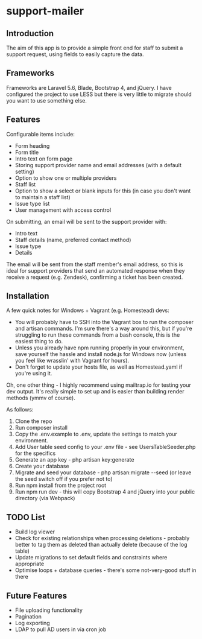 # support-mailer

## Introduction
The aim of this app is to provide a simple front end for staff to submit a support request, using fields to easily capture the data.

## Frameworks
Frameworks are Laravel 5.6, Blade, Bootstrap 4, and jQuery. I have configured the project to use LESS but there is very little to migrate should you want to use something else.

## Features
Configurable items include:
* Form heading
* Form title
* Intro text on form page
* Storing support provider name and email addresses (with a default setting)
* Option to show one or multiple providers
* Staff list
* Option to show a select or blank inputs for this (in case you don't want to maintain a staff list)
* Issue type list
* User management with access control

On submitting, an email will be sent to the support provider with:
* Intro text
* Staff details (name, preferred contact method)
* Issue type
* Details

The email will be sent from the staff member's email address, so this is ideal for support providers that send an automated response when they receive a request (e.g. Zendesk), confirming a ticket has been created.

## Installation
A few quick notes for Windows + Vagrant (e.g. Homestead) devs:
* You will probably have to SSH into the Vagrant box to run the composer and artisan commands. I'm sure there's a way around this, but if you're struggling to run these commands from a bash console, this is the easiest thing to do.
* Unless you already have npm running properly in your environment, save yourself the hassle and install node.js for Windows now (unless you feel like wrasslin' with Vagrant for hours).
* Don't forget to update your hosts file, as well as Homestead.yaml if you're using it.

Oh, one other thing - I highly recommend using mailtrap.io for testing your dev output. It's really simple to set up and is easier than building render methods (ymmv of course).

As follows:
1. Clone the repo
1. Run composer install
1. Copy the .env.example to .env, update the settings to match your environment.
1. Add User table seed config to your .env file - see UsersTableSeeder.php for the specifics
1. Generate an app key - php artisan key:generate
1. Create your database
1. Migrate and seed your database - php artisan:migrate --seed (or leave the seed switch off if you prefer not to)
1. Run npm install from the project root
1. Run npm run dev - this will copy Bootstrap 4 and jQuery into your public directory (via Webpack)

## TODO List
* Build log viewer
* Check for existing relationships when processing deletions - probably better to tag them as deleted than actually delete (because of the log table)
* Update migrations to set default fields and constraints where appropriate
* Optimise loops + database queries - there's some not-very-good stuff in there

## Future Features
* File uploading functionality
* Pagination
* Log exporting
* LDAP to pull AD users in via cron job
